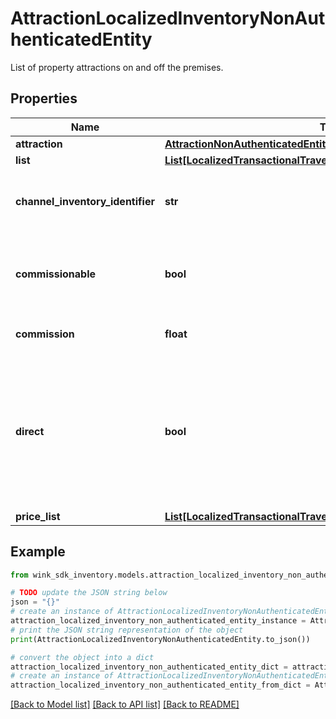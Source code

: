 # AttractionLocalizedInventoryNonAuthenticatedEntity

List of property attractions on and off the premises.

## Properties

Name | Type | Description | Notes
------------ | ------------- | ------------- | -------------
**attraction** | [**AttractionNonAuthenticatedEntity**](AttractionNonAuthenticatedEntity.md) |  | [optional] 
**list** | [**List[LocalizedTransactionalTravelInventoryNonAuthenticatedEntity]**](LocalizedTransactionalTravelInventoryNonAuthenticatedEntity.md) |  | [optional] 
**channel_inventory_identifier** | **str** | Channel blocking identifier referencing this record. | [optional] 
**commissionable** | **bool** | Whether this package is commissionable based on the incoming sales channel. | [optional] 
**commission** | **float** | The commission percentage. | [optional] 
**direct** | **bool** | Indicates whether the blocking from sales channel is direct or not. If you are a travel agent doing your own acquiring, this flag has to be true to make a booking. | [default to False]
**price_list** | [**List[LocalizedTransactionalTravelInventoryNonAuthenticatedEntity]**](LocalizedTransactionalTravelInventoryNonAuthenticatedEntity.md) |  | [optional] 

## Example

```python
from wink_sdk_inventory.models.attraction_localized_inventory_non_authenticated_entity import AttractionLocalizedInventoryNonAuthenticatedEntity

# TODO update the JSON string below
json = "{}"
# create an instance of AttractionLocalizedInventoryNonAuthenticatedEntity from a JSON string
attraction_localized_inventory_non_authenticated_entity_instance = AttractionLocalizedInventoryNonAuthenticatedEntity.from_json(json)
# print the JSON string representation of the object
print(AttractionLocalizedInventoryNonAuthenticatedEntity.to_json())

# convert the object into a dict
attraction_localized_inventory_non_authenticated_entity_dict = attraction_localized_inventory_non_authenticated_entity_instance.to_dict()
# create an instance of AttractionLocalizedInventoryNonAuthenticatedEntity from a dict
attraction_localized_inventory_non_authenticated_entity_from_dict = AttractionLocalizedInventoryNonAuthenticatedEntity.from_dict(attraction_localized_inventory_non_authenticated_entity_dict)
```
[[Back to Model list]](../README.md#documentation-for-models) [[Back to API list]](../README.md#documentation-for-api-endpoints) [[Back to README]](../README.md)


